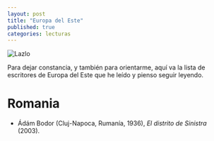 ```yaml
---
layout: post
title: "Europa del Este"
published: true
categories: lecturas
---
```


![Lazlo](https://pbs.twimg.com/media/ByyuTC1IYAAS7CV.jpg) 

Para dejar constancia, y también para orientarme, aquí va la lista de escritores de Europa del Este que he leído y pienso seguir leyendo.

# Romania

- Ádám Bodor (Cluj-Napoca, Rumanía, 1936), *El distrito de Sinistra* (2003).
